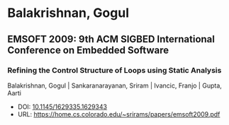 # Balakrishnan, Gogul

## EMSOFT 2009: 9th ACM SIGBED International Conference on Embedded Software

### Refining the Control Structure of Loops using Static Analysis
Balakrishnan, Gogul | Sankaranarayanan, Sriram | Ivancic, Franjo | Gupta, Aarti
* DOI: [10.1145/1629335.1629343](https://doi.org/10.1145/1629335.1629343)
* URL: <https://home.cs.colorado.edu/~srirams/papers/emsoft2009.pdf>

